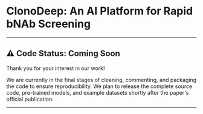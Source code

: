 # ClonoDeep: An AI Platform for Rapid bNAb Screening
---

## ⚠️ Code Status: Coming Soon

Thank you for your interest in our work!

We are currently in the final stages of cleaning, commenting, and packaging the code to ensure reproducibility. We plan to release the complete source code, pre-trained models, and example datasets shortly after the paper's official publication.

---
